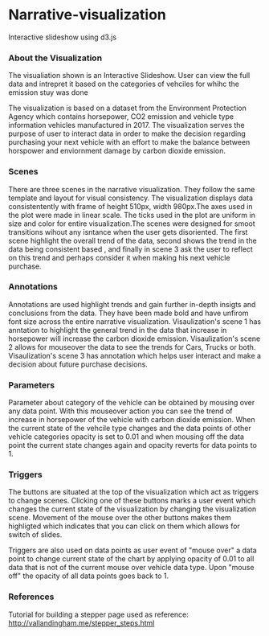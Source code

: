 # Narrative-visualization
Interactive slideshow using d3.js

### About the Visualization

The visualiation shown is an Interactive Slideshow. User can view the full data and intrepret it based on the categories of vehciles for whihc the emission stuy was done

The visualization is based on a dataset from the Environment Protection Agency which contains horsepower, CO2 emission and vehicle type information vehicles manufactured in 2017. The visualization serves the purpose of user to interact data in order to make the decision regarding purchasing your next vehicle with an effort to make the balance between horspower and enviornment damage by carbon dioxide emission. 

### Scenes

There are three scenes in the narrative visualization. They follow the same template and layout for visual consistency. The visualization displays data consistentently with frame of height 510px, width 980px.The axes used in the plot were made in linear scale. The ticks used in the plot are uniform in size and color for entire visualization.The scenes were designed for smoot transitions wihout any isntance when the user gets disoriented. The first scene highlight the overall trend of the data, second shows the trend in the data being consistent based , and finally in scene 3 ask the user to reflect on this trend and perhaps consider it when making his next vehicle purchase.

### Annotations

Annotations are used highlight trends and gain further in-depth insigts and conclusions from the data. They have been made bold and have unfirom font size across the entire narrative visualization. Visaulization's scene 1 has anntation to highlight the general trend in the data that increase in horsepower will increase the carbon dioxide emission. Visaulization's scene 2 allows for mouseover the data to see the trends for Cars, Trucks or both. Visaulization's scene 3 has annotation which helps user interact and make a decision about future purchase decisions. 

### Parameters

Parameter about category of the vehicle can be obtained by mousing over any data point. With this mouseover action you can see the trend of increase in horsepower of the vehicle with carbon dioxide emission. When the current state of the vehcile type changes and the data points of other vehicle categories opacity is set to 0.01 and when mousing off the data point the current state changes again and opacity reverts for data points to 1.

### Triggers

The buttons are situated at the top of the visualization which act as triggers to change scenes. Clicking one of these buttons marks a user event which changes the current state of the visualization by changing the visualization scene. Movement of the mouse over the other buttons makes them highligted which indicates that you can click on them which allows for switch of slides.  

Triggers are also used on data points as user event of "mouse over" a data point to change current state of the chart by applying opacity of 0.01 to all data that is not of the current mouse over vehicle data type. Upon "mouse off" the opacity of all data points goes back to 1. 


### References

Tutorial for building a stepper page used as reference:
http://vallandingham.me/stepper_steps.html


